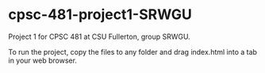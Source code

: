 # cpsc-481-project1-SRWGU
Project 1 for CPSC 481 at CSU Fullerton, group SRWGU.

To run the project, copy the files to any folder and drag index.html into a tab in your web browser.
